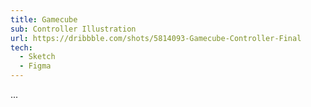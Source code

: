 ```yaml
---
title: Gamecube
sub: Controller Illustration
url: https://dribbble.com/shots/5814093-Gamecube-Controller-Final
tech:
  - Sketch
  - Figma
---
```


...